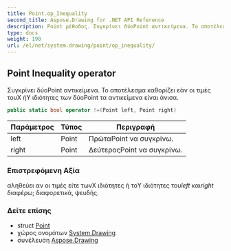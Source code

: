 ```yaml
---
title: Point.op_Inequality
second_title: Aspose.Drawing for .NET API Reference
description: Point μέθοδος. Συγκρίνει δύοPoint αντικείμενα. Το αποτέλεσμα καθορίζει εάν οι τιμές τουX ήY ιδιότητες των δύοPoint τα αντικείμενα είναι άνισα.
type: docs
weight: 190
url: /el/net/system.drawing/point/op_inequality/
---
```

## Point Inequality operator

Συγκρίνει δύοPoint αντικείμενα. Το αποτέλεσμα καθορίζει εάν οι τιμές τουX ήY ιδιότητες των δύοPoint τα αντικείμενα είναι άνισα.

```csharp
public static bool operator !=(Point left, Point right)
```

| Παράμετρος | Τύπος | Περιγραφή |
| --- | --- | --- |
| left | Point | ΠρώταPoint να συγκρίνω. |
| right | Point | ΔεύτεροςPoint να συγκρίνω. |

### Επιστρεφόμενη Αξία

αληθεύει αν οι τιμές είτε τωνX ιδιότητες ή τοY ιδιότητες του*left* και*right* διαφέρω; διαφορετικά, ψευδής.

### Δείτε επίσης

* struct [Point](../)
* χώρος ονομάτων [System.Drawing](../../point/)
* συνέλευση [Aspose.Drawing](../../../)


